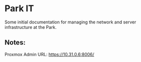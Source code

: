 # Park IT

Some initial documentation for managing the network and server infrastructure at the Park.

## Notes:
Proxmox Admin URL: https://10.31.0.6:8006/
